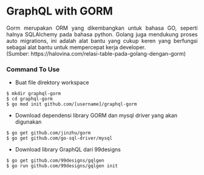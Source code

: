 # GraphQL with GORM

<p align="justify">Gorm merupakan ORM yang dikembangkan untuk bahasa GO, seperti halnya SQLAlchemy pada bahasa python. Golang juga mendukung proses auto migrations, ini adalah alat bantu yang cukup keren yang berfungsi sebagai alat bantu untuk mempercepat kerja developer.
<br>
(Sumber: https://halovina.com/relasi-table-pada-golang-dengan-gorm)
</p>

### Command To Use

- Buat file direktory workspace

```
$ mkdir graphql-gorm
$ cd graphql-gorm
$ go mod init github.com/[username]/graphql-gorm
```

- Download dependensi library GORM dan mysql driver yang akan digunakan

```
$ go get github.com/jinzhu/gorm
$ go get github.com/go-sql-driver/mysql
```

- Download library GraphQL dari 99designs

```
$ go get github.com/99designs/gqlgen
$ go run github.com/99designs/gqlgen init
```
